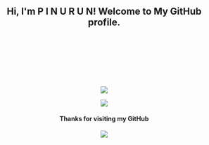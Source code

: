 <h2 align="center">Hi, I'm P I N U R U N! Welcome to My GitHub profile.</h2>
<br/>
<br/><br/>
<br/><br/>
<br/>

<p align="center">
  <img src="https://thumbs.gfycat.com/EarlyHeavenlyBlackbird-size_restricted.gif">
</p>

<p align="center"><a href="https://github.com/MoveAngel"><img src="https://github-readme-stats.vercel.app/api/top-langs/?username=pinurun&theme=highcontrast&layout=compact"></a></p>


<h4 align="center">Thanks for visiting my GitHub</h4>
<p align="center">
  <img src="https://bestanimations.com/media/fire/192879075campfire-animated-gif-8.gif">
</p>
